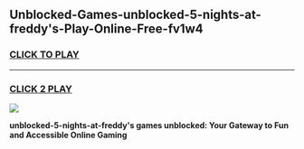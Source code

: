 
## Unblocked-Games-unblocked-5-nights-at-freddy's-Play-Online-Free-fv1w4
<h3>
<a href="https://premium76.site?title=unblocked-5-nights-at-freddy's&ref=26A">CLICK TO PLAY</a></h3>
<hr>

<h3>
<a href="https://premium76.site?title=unblocked-5-nights-at-freddy's&ref=26A">CLICK 2 PLAY</a>
  
</h3>

<a href="https://premium76.site?title=unblocked-5-nights-at-freddy's&ref=26A"><img src="https://clearcache.store/games.png"></a>


**unblocked-5-nights-at-freddy's games unblocked: Your Gateway to Fun and Accessible Online Gaming**

